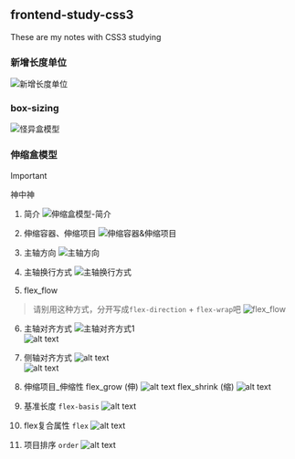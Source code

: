 ## frontend-study-css3
These are my notes with CSS3 studying

### 新增长度单位
![新增长度单位](/public/新增长度单位.png)

### box-sizing
![怪异盒模型](/public/怪异盒模型.png)

### 伸缩盒模型
> [!IMPORTANT]
> 神中神
1. 简介
![伸缩盒模型-简介](/public/伸缩盒模型-简介.png)

2. 伸缩容器、伸缩项目
![伸缩容器&伸缩项目](/public/伸缩容器&伸缩项目.png)

3. 主轴方向
![主轴方向](/public/主轴方向.png)

4. 主轴换行方式
![主轴换行方式](/public/主轴换行方式.png)

5. flex_flow
> 请别用这种方式，分开写成`flex-direction` + `flex-wrap`吧
![flex_flow](/public/flex_flow.png)

6. 主轴对齐方式
![主轴对齐方式1](public/主轴对齐方式1.png)<br/>
![alt text](public/主轴对齐方式2.png)

7. 侧轴对齐方式
![alt text](public/侧轴对齐方式_一行1.png)<br/>
![alt text](public/侧轴对齐方式_一行2.png)

8. 伸缩项目_伸缩性
flex_grow (伸)
![alt text](public/伸缩项目_伸缩性1.png)
flex_shrink (缩)
![alt text](public/伸缩项目_伸缩性2.png)

9. 基准长度
`flex-basis`
![alt text](public/基准长度.png)

10. flex复合属性
`flex`
![alt text](public/flex_复合属性.png)

11. 项目排序
`order`
![alt text](public/项目排序.png)
